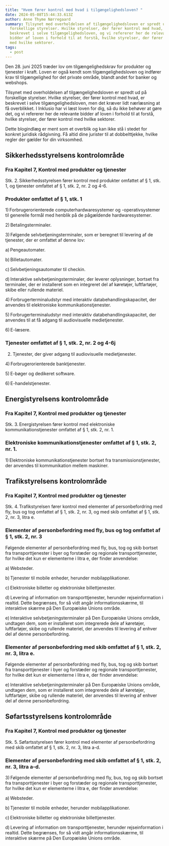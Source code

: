 ```yaml
---
title: "Hvem fører kontrol med hvad i tilgængelighedsloven? "
date: 2024-05-08T15:44:33.613Z
author: Anne Thyme Nørregaard
summary: Tilsynet med overholdelsen af tilgængelighedsloven er spredt ud på
  forskellige styrelser. Hvilke styrelser, der fører kontrol med hvad, er
  beskrevet i selve tilgængelighedsloven, og vi refererer her de relevante
  bidder af loven i forhold til at forstå, hvilke styrelser, der fører kontrol
  med hvilke sektorer.
tags:
  - post
---
```

D﻿en 28. juni 2025 træder lov om tilgængelighedskrav for produkter og tjenester i kraft. Loven er også kendt som tilgængelighedsloven og indfører krav til tilgængelighed for det private område, blandt andet for banker og webshops. 

Tilsynet med overholdelsen af tilgængelighedsloven er spredt ud på forskellige styrelser. Hvilke styrelser, der fører kontrol med hvad, er beskrevet i selve tilgængelighedsloven, men det kræver lidt nærlæsning at få overblikket. I Inklusio har vi læst loven for dig, så du ikke behøver at gøre det, og vi refererer her de relevante bidder af loven i forhold til at forstå, hvilke styrelser, der fører kontrol med hvilke sektorer.

Dette blogindlæg er ment som et overblik og kan ikke stå i stedet for konkret juridisk rådgivning. F﻿å altid dine jurister til at dobbelttjekke, hvilke regler der gælder for din virksomhed.

## Sikkerhedsstyrelsens kontrolområde 

### Fra Kapitel 7, Kontrol med produkter og tjenester 

Stk. 2. Sikkerhedsstyrelsen fører kontrol med produkter omfattet af § 1, stk. 1, og tjenester omfattet af § 1, stk. 2, nr. 2 og 4-6. 

### Produkter omfattet af § 1, stk. 1

1) Forbrugerorienterede computerhardwaresystemer og -operativsystemer til generelle formål med henblik på de pågældende hardwaresystemer. 

2) Betalingsterminaler. 

3) Følgende selvbetjeningsterminaler, som er beregnet til levering af de tjenester, der er omfattet af denne lov: 

a) Pengeautomater. 

b) Billetautomater. 

c) Selvbetjeningsautomater til checkin. 

d) Interaktive selvbetjeningsterminaler, der leverer oplysninger, bortset fra terminaler, der er installeret som en integreret del af køretøjer, luftfartøjer, skibe eller rullende materiel. 

4) Forbrugerterminaludstyr med interaktiv databehandlingskapacitet, der anvendes til elektroniske kommunikationstjenester. 

5) Forbrugerterminaludstyr med interaktiv databehandlingskapacitet, der anvendes til at få adgang til audiovisuelle medietjenester. 

6) E-læsere. 

### Tjenester omfattet af § 1, stk. 2, nr. 2 og 4-6j

2. Tjenester, der giver adgang til audiovisuelle medietjenester. 

4) Forbrugerorienterede banktjenester. 

5) E-bøger og dedikeret software. 

6) E-handelstjenester. 

## Energistyrelsens kontrolområde 

### Fra Kapitel 7, Kontrol med produkter og tjenester 

Stk. 3. Energistyrelsen fører kontrol med elektroniske kommunikationstjenester omfattet af § 1, stk. 2, nr. 1. 

### Elektroniske kommunikationstjenester omfattet af § 1, stk. 2, nr. 1. 

1) Elektroniske kommunikationstjenester bortset fra transmissionstjenester, der anvendes til kommunikation mellem maskiner. 

## Trafikstyrelsens kontrolområde 

### Fra Kapitel 7, Kontrol med produkter og tjenester 

Stk. 4. Trafikstyrelsen fører kontrol med elementer af personbefordring med fly, bus og tog omfattet af § 1, stk. 2, nr. 3, og med skib omfattet af § 1, stk. 2, nr. 3, litra e. 

### Elementer af personbefordring med fly, bus og tog omfattet af § 1, stk. 2, nr. 3 

Følgende elementer af personbefordring med fly, bus, tog og skib bortset fra transporttjenester i byer og forstæder og regionale transporttjenester, for hvilke det kun er elementerne i litra e, der finder anvendelse: 

a) Websteder. 

b) Tjenester til mobile enheder, herunder mobilapplikationer. 

c) Elektroniske billetter og elektroniske billettjenester. 

d) Levering af information om transporttjenester, herunder rejseinformation i realtid. Dette begrænses, for så vidt angår informationsskærme, til interaktive skærme på Den Europæiske Unions område. 

e) Interaktive selvbetjeningsterminaler på Den Europæiske Unions område, undtagen dem, som er installeret som integrerede dele af køretøjer, luftfartøjer, skibe og rullende materiel, der anvendes til levering af enhver del af denne personbefordring. 

### Elementer af personbefordring med skib omfattet af § 1, stk. 2, nr. 3, litra e. 

Følgende elementer af personbefordring med fly, bus, tog og skib bortset fra transporttjenester i byer og forstæder og regionale transporttjenester, for hvilke det kun er elementerne i litra e, der finder anvendelse: 

e) Interaktive selvbetjeningsterminaler på Den Europæiske Unions område, undtagen dem, som er installeret som integrerede dele af køretøjer, luftfartøjer, skibe og rullende materiel, der anvendes til levering af enhver del af denne personbefordring. 

## Søfartsstyrelsens kontrolområde 

### Fra Kapitel 7, Kontrol med produkter og tjenester 

Stk. 5. Søfartsstyrelsen fører kontrol med elementer af personbefordring med skib omfattet af § 1, stk. 2, nr. 3, litra a-d. 

### Elementer af personbefordring med skib omfattet af § 1, stk. 2, nr. 3, litra a-d. 

3) Følgende elementer af personbefordring med fly, bus, tog og skib bortset fra transporttjenester i byer og forstæder og regionale transporttjenester, for hvilke det kun er elementerne i litra e, der finder anvendelse: 

a) Websteder. 

b) Tjenester til mobile enheder, herunder mobilapplikationer. 

c) Elektroniske billetter og elektroniske billettjenester. 

d) Levering af information om transporttjenester, herunder rejseinformation i realtid. Dette begrænses, for så vidt angår informationsskærme, til interaktive skærme på Den Europæiske Unions område.